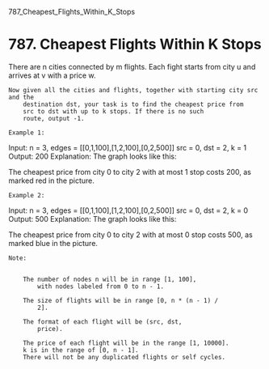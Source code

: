 787_Cheapest_Flights_Within_K_Stops
# 787. Cheapest Flights Within K Stops

There are n cities connected by m flights. Each fight starts
        from city u and arrives at v with a price w.
    

    Now given all the cities and flights, together with starting city src and the
        destination dst, your task is to find the cheapest price from
        src to dst with up to k stops. If there is no such
        route, output -1.

    Example 1:
Input:
n = 3, edges = [[0,1,100],[1,2,100],[0,2,500]]
src = 0, dst = 2, k = 1
Output: 200
Explanation:
The graph looks like this:

The cheapest price from city 0 to city 2 with at most 1 stop costs 200, as marked red in the picture.

    Example 2:
Input:
n = 3, edges = [[0,1,100],[1,2,100],[0,2,500]]
src = 0, dst = 2, k = 0
Output: 500
Explanation:
The graph looks like this:

The cheapest price from city 0 to city 2 with at most 0 stop costs 500, as marked blue in the picture.

    Note:

    
        The number of nodes n will be in range [1, 100],
            with nodes labeled from 0 to n - 1.
        
        The size of flights will be in range [0, n * (n - 1) /
            2].
        
        The format of each flight will be (src, dst,
            price).
        
        The price of each flight will be in the range [1, 10000].
        k is in the range of [0, n - 1].
        There will not be any duplicated flights or self cycles.